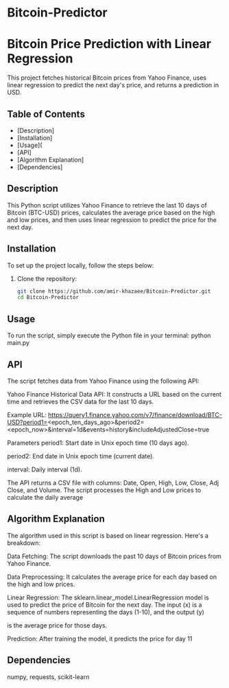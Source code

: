 # Bitcoin-Predictor
# Bitcoin Price Prediction with Linear Regression

This project fetches historical Bitcoin prices from Yahoo Finance, uses linear regression to predict the next day's price, and returns a prediction in USD.

## Table of Contents
- [Description]
- [Installation]
- [Usage](
- [API]
- [Algorithm Explanation]
- [Dependencies]


## Description

This Python script utilizes Yahoo Finance to retrieve the last 10 days of Bitcoin (BTC-USD) prices, calculates the average price based on the high and low prices, and then uses linear regression to predict the price for the next day.

## Installation

To set up the project locally, follow the steps below:

1. Clone the repository:
   ```bash
   git clone https://github.com/amir-khazaee/Bitcoin-Predictor.git
   cd Bitcoin-Predictor
## Usage
To run the script, simply execute the Python file in your terminal:
python main.py

## API
The script fetches data from Yahoo Finance using the following API:

Yahoo Finance Historical Data API: It constructs a URL based on the current time and retrieves the CSV data for the last 10 days.

Example URL: https://query1.finance.yahoo.com/v7/finance/download/BTC-USD?period1=<epoch_ten_days_ago>&period2=<epoch_now>&interval=1d&events=history&includeAdjustedClose=true

Parameters
period1: Start date in Unix epoch time (10 days ago).

period2: End date in Unix epoch time (current date).

interval: Daily interval (1d).

The API returns a CSV file with columns: Date, Open, High, Low, Close, Adj Close, and Volume. The script processes the High and Low prices to calculate the daily average

## Algorithm Explanation
The algorithm used in this script is based on linear regression. Here's a breakdown:

Data Fetching: The script downloads the past 10 days of Bitcoin prices from Yahoo Finance.

Data Preprocessing: It calculates the average price for each day based on the high and low prices.

Linear Regression: The sklearn.linear_model.LinearRegression model is used to predict the price of Bitcoin for the next day. The input (x) is a sequence of numbers representing the days (1-10), and the output (y) 

is the average price for those days.

Prediction: After training the model, it predicts the price for day 11

## Dependencies
numpy, requests, scikit-learn

